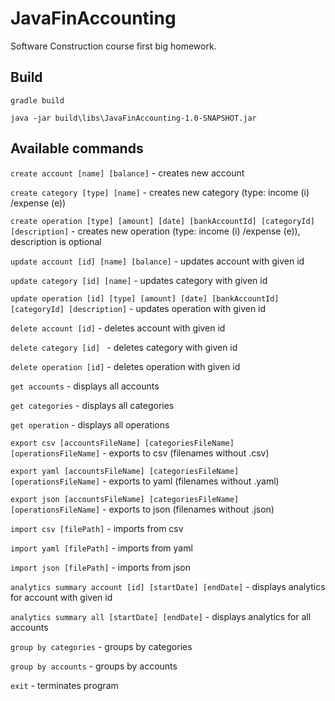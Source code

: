# JavaFinAccounting
Software Construction course first big homework.

## Build
```
gradle build
```
```
java -jar build\libs\JavaFinAccounting-1.0-SNAPSHOT.jar
```

## Available commands
```create account [name] [balance]``` - creates new account

```create category [type] [name]``` - creates new category (type: income (i) /expense (e))

```create operation [type] [amount] [date] [bankAccountId] [categoryId] [description]``` - creates new operation
(type: income (i) /expense (e)), description is optional

```update account [id] [name] [balance]``` - updates account with given id

```update category [id] [name]``` - updates category with given id

```update operation [id] [type] [amount] [date] [bankAccountId] [categoryId] [description]``` - updates operation
with given id

```delete account [id]``` - deletes account with given id

```delete category [id] ``` - deletes category with given id

```delete operation [id]``` - deletes operation with given id

```get accounts``` - displays all accounts

```get categories``` - displays all categories

```get operation``` - displays all operations

```export csv [accountsFileName] [categoriesFileName] [operationsFileName]``` - exports to csv (filenames without .csv)

```export yaml [accountsFileName] [categoriesFileName] [operationsFileName]``` - exports to yaml 
(filenames without .yaml)

```export json [accountsFileName] [categoriesFileName] [operationsFileName]```  - exports to json 
(filenames without .json)

```import csv [filePath]``` - imports from csv

```import yaml [filePath]``` - imports from yaml

```import json [filePath]``` - imports from json

```analytics summary account [id] [startDate] [endDate]``` - displays analytics for account with given id

```analytics summary all [startDate] [endDate]``` - displays analytics for all accounts

```group by categories``` - groups by categories

```group by accounts``` - groups by accounts

```exit``` - terminates program
